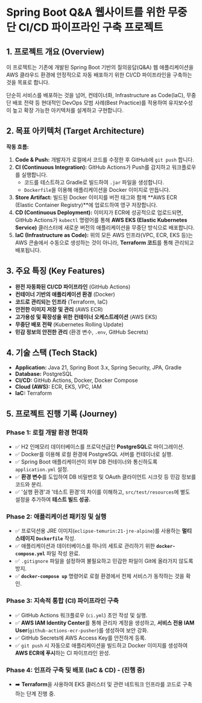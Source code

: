 # Spring Boot Q&A 웹사이트를 위한 무중단 CI/CD 파이프라인 구축 프로젝트

## 1. 프로젝트 개요 (Overview)

이 프로젝트는 기존에 개발된 Spring Boot 기반의 질의응답(Q&A) 웹 애플리케이션을 AWS 클라우드 환경에 안정적으로 자동 배포하기 위한 CI/CD 파이프라인을 구축하는 것을 목표로 합니다.

단순히 서비스를 배포하는 것을 넘어, 컨테이너화, Infrastructure as Code(IaC), 무중단 배포 전략 등 현대적인 DevOps 모범 사례(Best Practice)를 적용하여 유지보수성이 높고 확장 가능한 아키텍처를 설계하고 구현합니다.

## 2. 목표 아키텍처 (Target Architecture)

**작동 흐름:**
1.  **Code & Push:** 개발자가 로컬에서 코드를 수정한 후 GitHub에 `git push` 합니다.
2.  **CI (Continuous Integration):** GitHub Actions가 Push를 감지하고 워크플로우를 실행합니다.
    - 코드를 테스트하고 Gradle로 빌드하여 `.jar` 파일을 생성합니다.
    - `Dockerfile`을 이용해 애플리케이션을 Docker 이미지로 만듭니다.
3.  **Store Artifact:** 빌드된 Docker 이미지를 버전 태그와 함께 **AWS ECR (Elastic Container Registry)**에 업로드하여 영구 저장합니다.
4.  **CD (Continuous Deployment):** 이미지가 ECR에 성공적으로 업로드되면, GitHub Actions가 `kubectl` 명령어를 통해 **AWS EKS (Elastic Kubernetes Service)** 클러스터에 새로운 버전의 애플리케이션을 무중단 방식으로 배포합니다.
5.  **IaC (Infrastructure as Code):** 위의 모든 AWS 인프라(VPC, ECR, EKS 등)는 AWS 콘솔에서 수동으로 생성하는 것이 아니라, **Terraform 코드**를 통해 관리되고 배포됩니다.

## 3. 주요 특징 (Key Features)

- **완전 자동화된 CI/CD 파이프라인** (GitHub Actions)
- **컨테이너 기반의 애플리케이션 환경** (Docker)
- **코드로 관리되는 인프라** (Terraform, IaC)
- **안전한 이미지 저장 및 관리** (AWS ECR)
- **고가용성 및 확장성을 위한 컨테이너 오케스트레이션** (AWS EKS)
- **무중단 배포 전략** (Kubernetes Rolling Update)
- **민감 정보의 안전한 관리** (환경 변수, `.env`, GitHub Secrets)

## 4. 기술 스택 (Tech Stack)

- **Application:** Java 21, Spring Boot 3.x, Spring Security, JPA, Gradle
- **Database:** PostgreSQL
- **CI/CD:** GitHub Actions, Docker, Docker Compose
- **Cloud (AWS):** ECR, EKS, VPC, IAM
- **IaC:** Terraform

## 5. 프로젝트 진행 기록 (Journey)

### Phase 1: 로컬 개발 환경 현대화
- ✅ H2 인메모리 데이터베이스를 프로덕션급인 **PostgreSQL**로 마이그레이션.
- ✅ Docker를 이용해 로컬 환경에 PostgreSQL 서버를 컨테이너로 실행.
- ✅ Spring Boot 애플리케이션이 외부 DB 컨테이너와 통신하도록 `application.yml` 설정.
- ✅ **환경 변수**를 도입하여 DB 비밀번호 및 OAuth 클라이언트 시크릿 등 민감 정보를 코드와 분리.
- ✅ '실행 환경'과 '테스트 환경'의 차이를 이해하고, `src/test/resources`에 별도 설정을 추가하여 **테스트 빌드 성공.**

### Phase 2: 애플리케이션 패키징 및 실행
- ✅ 프로덕션용 JRE 이미지(`eclipse-temurin:21-jre-alpine`)를 사용하는 **멀티 스테이지 `Dockerfile`** 작성.
- ✅ 애플리케이션과 데이터베이스를 하나의 세트로 관리하기 위한 **`docker-compose.yml`** 파일 작성 완료.
- ✅ `.gitignore` 파일을 설정하여 불필요하고 민감한 파일이 Git에 올라가지 않도록 방지.
- ✅ **`docker-compose up`** 명령어로 로컬 환경에서 전체 서비스가 동작하는 것을 확인.

### Phase 3: 지속적 통합 (CI) 파이프라인 구축
- ✅ GitHub Actions 워크플로우 (`ci.yml`) 초안 작성 및 실행.
- ✅ **AWS IAM Identity Center**를 통해 관리자 계정을 생성하고, **서비스 전용 IAM User**(`github-actions-ecr-pusher`)를 생성하여 보안 강화.
- ✅ GitHub Secrets에 AWS Access Key를 안전하게 등록.
- ✅ `git push` 시 자동으로 애플리케이션을 빌드하고 Docker 이미지를 생성하여 **AWS ECR에 푸시**하는 CI 파이프라인 완성.

### Phase 4: 인프라 구축 및 배포 (IaC & CD) - (진행 중)
- ➡️ **Terraform**을 사용하여 EKS 클러스터 및 관련 네트워크 인프라를 코드로 구축하는 단계 진행 중.